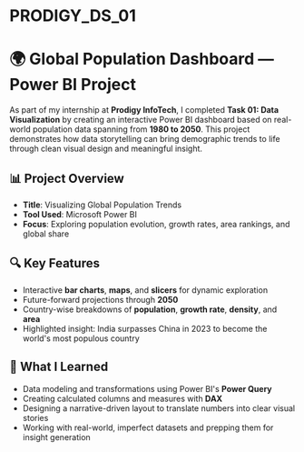 # PRODIGY_DS_01
# 🌍 Global Population Dashboard — Power BI Project

As part of my internship at **Prodigy InfoTech**, I completed **Task 01: Data Visualization** by creating an interactive Power BI dashboard based on real-world population data spanning from **1980 to 2050**. This project demonstrates how data storytelling can bring demographic trends to life through clean visual design and meaningful insight.

## 📊 Project Overview

- **Title**: Visualizing Global Population Trends  
- **Tool Used**: Microsoft Power BI  
- **Focus**: Exploring population evolution, growth rates, area rankings, and global share

## 🔍 Key Features

- Interactive **bar charts**, **maps**, and **slicers** for dynamic exploration  
- Future-forward projections through **2050**  
- Country-wise breakdowns of **population**, **growth rate**, **density**, and **area**  
- Highlighted insight: India surpasses China in 2023 to become the world's most populous country

## 🧠 What I Learned

- Data modeling and transformations using Power BI's **Power Query**  
- Creating calculated columns and measures with **DAX**  
- Designing a narrative-driven layout to translate numbers into clear visual stories  
- Working with real-world, imperfect datasets and prepping them for insight generation



